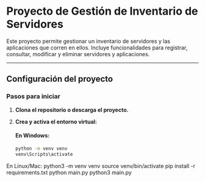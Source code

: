 # Proyecto de Gestión de Inventario de Servidores

Este proyecto permite gestionar un inventario de servidores y las aplicaciones que corren en ellos. Incluye funcionalidades para registrar, consultar, modificar y eliminar servidores y aplicaciones.

---

## Configuración del proyecto

### Pasos para iniciar

1. **Clona el repositorio o descarga el proyecto.**

2. **Crea y activa el entorno virtual:**

   #### En Windows:
   ```bash
   python -m venv venv
   venv\Scripts\activate
En Linux/Mac:
python3 -m venv venv
source venv/bin/activate
pip install -r requirements.txt
python main.py
python3 main.py
